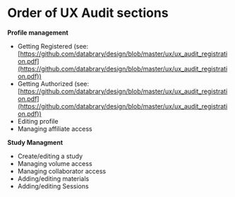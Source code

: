 Order of UX Audit sections
==========================

**Profile management**
* Getting Registered (see: [https://github.com/databrary/design/blob/master/ux/ux_audit_registration.pdf](https://github.com/databrary/design/blob/master/ux/ux_audit_registration.pdf))
* Getting Authorized (see: [https://github.com/databrary/design/blob/master/ux/ux_audit_registration.pdf](https://github.com/databrary/design/blob/master/ux/ux_audit_registration.pdf))
* Editing profile
* Managing affiliate access


**Study Managment**
* Create/editing a study
* Managing volume access
* Managing collaborator access
* Adding/editing materials
* Adding/editing Sessions
